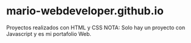 # mario-webdeveloper.github.io
Proyectos realizados con HTML y CSS
NOTA: Solo hay un proyecto con Javascript y es mi portafolio Web.
